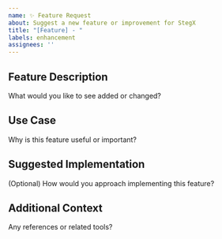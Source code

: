```yaml
---
name: ✨ Feature Request
about: Suggest a new feature or improvement for StegX
title: "[Feature] - "
labels: enhancement
assignees: ''
---
```


## Feature Description

What would you like to see added or changed?

## Use Case

Why is this feature useful or important?

## Suggested Implementation

(Optional) How would you approach implementing this feature?

## Additional Context

Any references or related tools?

